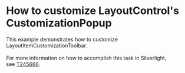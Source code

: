 # How to customize LayoutControl's CustomizationPopup


<p>This example demonstrates how to customize LayoutItemCustomizationToolbar.<br /><br />For more information on how to accomplish this task in Silverlight, see <a href="https://www.devexpress.com/Support/Center/p/T245666">T245666</a>.</p>

<br/>


